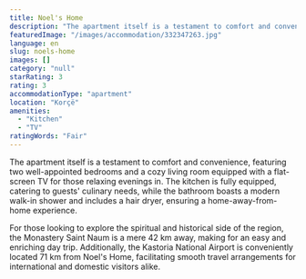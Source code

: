 ```yaml
---
title: Noel's Home
description: "The apartment itself is a testament to comfort and convenience, featuring two well-appointed bedrooms and a cozy living room equipped with a flat-scre..."
featuredImage: "/images/accommodation/332347263.jpg"
language: en
slug: noels-home
images: []
category: "null"
starRating: 3
rating: 3
accommodationType: "apartment"
location: "Korçë"
amenities:
  - "Kitchen"
  - "TV"
ratingWords: "Fair"
---
```


The apartment itself is a testament to comfort and convenience, featuring two well-appointed bedrooms and a cozy living room equipped with a flat-screen TV for those relaxing evenings in. The kitchen is fully equipped, catering to guests' culinary needs, while the bathroom boasts a modern walk-in shower and includes a hair dryer, ensuring a home-away-from-home experience.

For those looking to explore the spiritual and historical side of the region, the Monastery Saint Naum is a mere 42 km away, making for an easy and enriching day trip. Additionally, the Kastoria National Airport is conveniently located 71 km from Noel's Home, facilitating smooth travel arrangements for international and domestic visitors alike.

